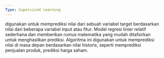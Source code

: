 ```yaml
---
Type: Supervised learning
---
```

digunakan untuk memprediksi nilai dari sebuah variabel target berdasarkan nilai dari beberapa variabel input atau fitur. Model regresi linier relatif sederhana dan memberikan rumus matematika yang mudah ditafsirkan untuk menghasilkan prediksi. Algoritma ini digunakan untuk memprediksi nilai di masa depan berdasarkan nilai historis, seperti memprediksi penjualan produk, prediksi harga saham.
